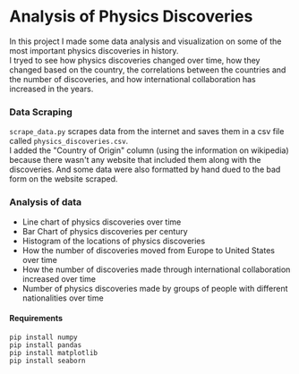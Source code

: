 # Analysis of Physics Discoveries

In this project I made some data analysis and visualization on some of the most important physics discoveries in history.         
I tryed to see how physics discoveries changed over time, how they changed based on the country, the correlations between the countries and the number of discoveries, and how international collaboration has increased in the years.


### Data Scraping
```scrape_data.py``` scrapes data from the internet and saves them in a csv file called ```physics_discoveries.csv```.          
I added the "Country of Origin" column (using the information on wikipedia) because there wasn't any website that included them along with the discoveries. And some data were also formatted by hand dued to the bad form on the website scraped.


### Analysis of data
- Line chart of physics discoveries over time
- Bar Chart of physics discoveries per century
- Histogram of the locations of physics discoveries
- How the number of discoveries moved from Europe to United States over time
- How the number of discoveries made through international collaboration increased over time
- Number of physics discoveries made by groups of people with different nationalities over time


#### Requirements
```
pip install numpy
pip install pandas
pip install matplotlib
pip install seaborn
```